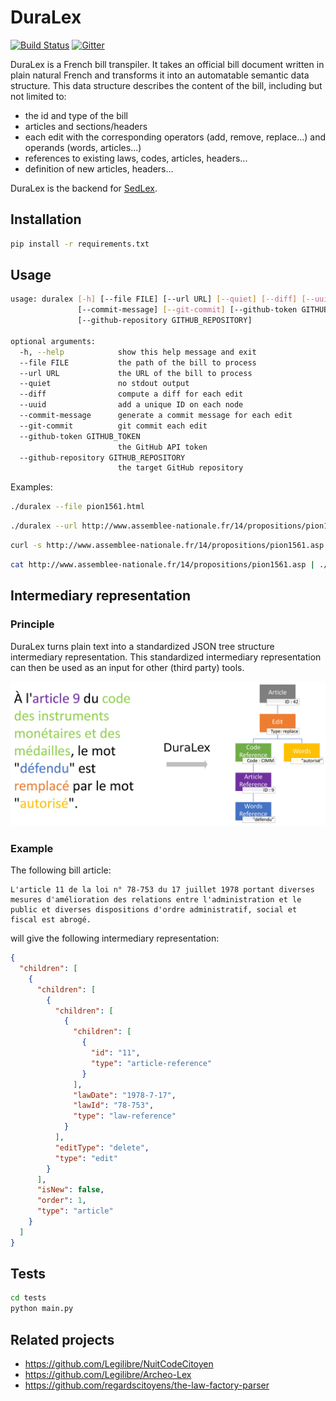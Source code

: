 # DuraLex

[![Build Status](https://img.shields.io/travis/Legilibre/duralex.svg)](https://travis-ci.org/Legilibre/duralex)
[![Gitter](https://img.shields.io/gitter/room/nwjs/nw.js.svg)](https://gitter.im/Legilibre/duralex)

DuraLex is a French bill transpiler. It takes an official bill document written in plain natural French and transforms
it into an automatable semantic data structure. This data structure describes the content of the bill, including but
not limited to:

* the id and type of the bill
* articles and sections/headers
* each edit with the corresponding operators (add, remove, replace...) and operands (words, articles...)
* references to existing laws, codes, articles, headers...
* definition of new articles, headers...

DuraLex is the backend for [SedLex](https://github.com/Legilibre/SedLex).

## Installation

```bash
pip install -r requirements.txt
```

## Usage

```bash
usage: duralex [-h] [--file FILE] [--url URL] [--quiet] [--diff] [--uuid]
               [--commit-message] [--git-commit] [--github-token GITHUB_TOKEN]
               [--github-repository GITHUB_REPOSITORY]

optional arguments:
  -h, --help            show this help message and exit
  --file FILE           the path of the bill to process
  --url URL             the URL of the bill to process
  --quiet               no stdout output
  --diff                compute a diff for each edit
  --uuid                add a unique ID on each node
  --commit-message      generate a commit message for each edit
  --git-commit          git commit each edit
  --github-token GITHUB_TOKEN
                        the GitHub API token
  --github-repository GITHUB_REPOSITORY
                        the target GitHub repository
```

Examples:

```bash
./duralex --file pion1561.html
```
```bash
./duralex --url http://www.assemblee-nationale.fr/14/propositions/pion1561.asp
```
```bash
curl -s http://www.assemblee-nationale.fr/14/propositions/pion1561.asp | ./duralex
```
```bash
cat http://www.assemblee-nationale.fr/14/propositions/pion1561.asp | ./duralex
```

## Intermediary representation

### Principle

DuraLex turns plain text into a standardized JSON tree structure intermediary representation.
This standardized intermediary representation can then be used as an input for other (third party) tools.

![article to json](article_to_json.jpg)

### Example

The following bill article:

```
L'article 11 de la loi n° 78-753 du 17 juillet 1978 portant diverses mesures d'amélioration des relations entre l'administration et le public et diverses dispositions d'ordre administratif, social et fiscal est abrogé.
```

will give the following intermediary representation:

```json
{
  "children": [
    {
      "children": [
        {
          "children": [
            {
              "children": [
                {
                  "id": "11",
                  "type": "article-reference"
                }
              ],
              "lawDate": "1978-7-17",
              "lawId": "78-753",
              "type": "law-reference"
            }
          ],
          "editType": "delete",
          "type": "edit"
        }
      ],
      "isNew": false,
      "order": 1,
      "type": "article"
    }
  ]
}
```

## Tests

```bash
cd tests
python main.py
```

## Related projects

* https://github.com/Legilibre/NuitCodeCitoyen
* https://github.com/Legilibre/Archeo-Lex
* https://github.com/regardscitoyens/the-law-factory-parser

